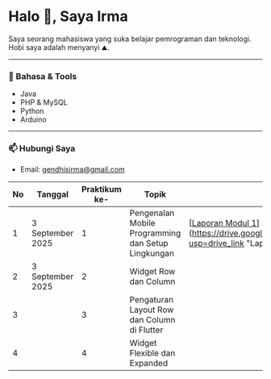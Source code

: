 # Halo 👋, Saya Irma

Saya seorang mahasiswa yang suka belajar pemrograman dan teknologi.  
Hobi saya adalah menyanyi ⛰️.

---

### 🔧 Bahasa & Tools
- Java  
- PHP & MySQL  
- Python  
- Arduino  

---

### 📫 Hubungi Saya
- Email: gendhisirma@gmail.com

|  No | Tanggal   | Praktikum ke-    | Topik   | Laporan   | Repo  |
| ------------ | ------------ | ------------ | ------------ | ------------ | ------------ |
| 1 | 3 September 2025 | 1  | Pengenalan Mobile Programming dan Setup Lingkungan | [[Laporan Modul 1](htthttps://drive.google.com/file/d/1NhR0cJUMtyrkgCcHGHzilJlHG3JqyBCK/view?usp=sharingp:// "Laporan Modul 1")](https://drive.google.com/file/d/1wjGtHZOnoazDsbggk8mOKMnupyeVaWYs/view?usp=drive_link "Laporan Modul 1")  |   |
| 2 | 3 September 2025 | 2  | Widget Row dan Column  |   |   |
| 3 |   | 3  | Pengaturan Layout Row dan Column di Flutter  |   |    |
| 4 |   | 4  | Widget Flexible dan Expanded   |   |  |
